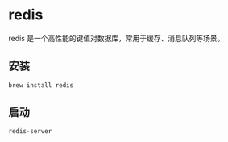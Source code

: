 # redis

redis 是一个高性能的键值对数据库，常用于缓存、消息队列等场景。

## 安装

```bash
brew install redis
```

## 启动

```bash
redis-server
```